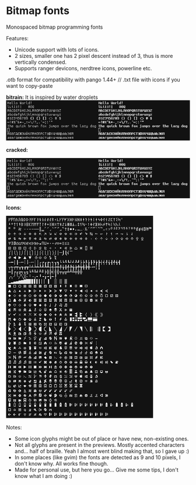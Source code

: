 # Bitmap fonts
Monospaced bitmap programming fonts

Features:
- Unicode support with lots of icons.
- 2 sizes, smaller one has 2 pixel descent instead of 3, thus is more vertically condensed.
- Supports ranger devicons, nerdtree icons, powerline etc.

.otb format for compatibility with pango 1.44+ // .txt file with icons if you want to copy-paste


**bitrain:**
It is inspired by water droplets
![Screenshot A](https://raw.githubusercontent.com/oredaze/font-bitrain_font-cracked/main/screenshots/bitrain.png)


**cracked:**

![Screenshot B](https://raw.githubusercontent.com/oredaze/font-bitrain_font-cracked/main/screenshots/cracked.png)


**Icons:**

![Screenshot C](https://raw.githubusercontent.com/oredaze/font-bitrain_font-cracked/main/screenshots/icons.png)

Notes:
- Some icon glyphs might be out of place or have new, non-existing ones.
- Not all glyphs are present in the previews. Mostly accented characters and...
  half of braille. Yeah I almost went blind making that, so I gave up :)
- In some places (like gvim) the fonts are detected as 9 and 10 pixels, I don't know why. All works fine though.
- Made for personal use, but here you go... Give me some tips, I don't know what I am doing :)
